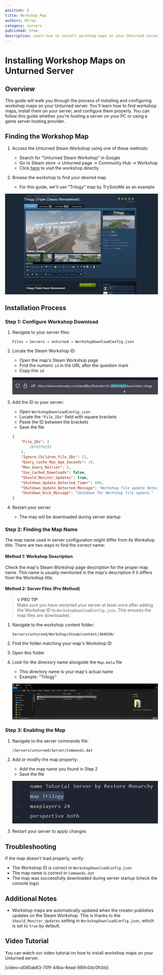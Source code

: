 ```yaml
---
position: 8
title: Workshop Map
authors: MCrow
category: servers
published: true
description: Learn how to install workshop maps on your Unturned server.
---
```


# Installing Workshop Maps on Unturned Server

## Overview
This guide will walk you through the process of installing and configuring workshop maps on your Unturned server. You'll learn how to find workshop maps, install them on your server, and configure them properly. You can follow this guide whether you're hosting a server on your PC or using a game server hosting provider.

## Finding the Workshop Map

1. Access the Unturned Steam Workshop using one of these methods:
   - Search for "Unturned Steam Workshop" in Google
   - Go to Steam store → Unturned page → Community Hub → Workshop
   - Click [here](https://steamcommunity.com/app/304930/workshop/) to visit the workshop directly

2. Browse the workshop to find your desired map
   - For this guide, we'll use "Trilogy" map by TrySoloMe as an example

![Trilogy on Steam Workshop](assets/map_steam_workshop.png)

## Installation Process

### Step 1: Configure Workshop Download

1. Navigate to your server files:
   ```
   Files → Servers → unturned → WorkshopDownloadConfig.json
   ```

2. Locate the Steam Workshop ID:
   - Open the map's Steam Workshop page
   - Find the numeric `id` in the URL after the question mark
   - Copy this `id`

    ![Workshop ID in URL](assets/workshop_item_url.png)

3. Add the ID to your server:
   - Open `WorkshopDownloadConfig.json`
   - Locate the `"File_IDs"` field with square brackets
   - Paste the ID between the brackets
   - Save the file
    ```json
    {
        "File_IDs": [
            2876376295
        ],
        "Ignore_Children_File_IDs": [],
        "Query_Cache_Max_Age_Seconds": 10,
        "Max_Query_Retries": 2,
        "Use_Cached_Downloads": false,
        "Should_Monitor_Updates": true,
        "Shutdown_Update_Detected_Timer": 600,
        "Shutdown_Update_Detected_Message": "Workshop file update detected, shutdown in: {0}",
        "Shutdown_Kick_Message": "Shutdown for Workshop file update."
    }
    ```

4. Restart your server
   - The map will be downloaded during server startup

### Step 2: Finding the Map Name

The map name used in server configuration might differ from its Workshop title. There are two ways to find the correct name:

#### Method 1: Workshop Description
Check the map's Steam Workshop page description for the proper map name. This name is usually mentioned in the map's description if it differs from the Workshop title.

#### Method 2: Server Files (Pro Method)
> **💡 PRO TIP**  
> Make sure you have restarted your server at least once after adding the Workshop ID to `WorkshopDownloadConfig.json`. This ensures the map files are downloaded.

1. Navigate to the workshop content folder:
   ```
   Servers/unturned/Workshop/Steam/content/304930/
   ```
2. Find the folder matching your map's Workshop ID
3. Open this folder
4. Look for the directory name alongside the `Map.meta` file
   - This directory name is your map's actual name
   - Example: "Trilogy"

    ![Trilogy Map Folder](assets/trilogy_in_file_explorer.png)

### Step 3: Enabling the Map

1. Navigate to the server commands file:
   ```
   /Servers/unturned/Server/Commands.dat
   ```

2. Add or modify the map property:
   - Add the map name you found in Step 2
   - Save the file

   ![Trilogy Map in Commands.dat](assets/trilogy_commands_dat.png)

3. Restart your server to apply changes

## Troubleshooting

If the map doesn't load properly, verify:
- The Workshop ID is correct in `WorkshopDownloadConfig.json`
- The map name is correct in `Commands.dat`
- The map was successfully downloaded during server startup (check the console logs)

## Additional Notes
- Workshop maps are automatically updated when the creator publishes updates on the Steam Workshop. This is thanks to the `Should_Monitor_Updates` setting in `WorkshopDownloadConfig.json`, which is set to `true` by default.

## Video Tutorial
You can watch our video tutorial on how to install workshop maps on your Unturned server.

[video=d085ab63-70ff-44ba-8ead-989c0dc0fcbb]